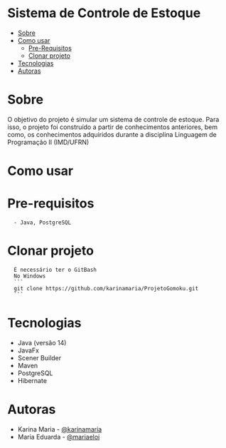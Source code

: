 Sistema de Controle de Estoque
=================
<!--ts-->
   * [Sobre](#Sobre)
   * [Como usar](#como-usar)
      * [Pre-Requisitos](#pre-requisitos)
      * [Clonar projeto](#clonar-projeto)
   * [Tecnologias](#tecnologias)
   * [Autoras](#Autoras)
<!--te-->

# Sobre
O  objetivo do projeto é simular um sistema de controle de estoque. Para isso, o projeto foi construído a partir de conhecimentos anteriores, bem como, os conhecimentos adquiridos durante a disciplina Linguagem de Programação II (IMD/UFRN)

# Como usar
  # Pre-requisitos
      - Java, PostgreSQL
  # Clonar projeto
      É necessário ter o GitBash
      No Windows
      ```
      git clone https://github.com/karinamaria/ProjetoGomoku.git
      ```

# Tecnologias
- Java (versão 14)
- JavaFx
- Scener Builder
- Maven
- PostgreSQL
- Hibernate

# Autoras
- Karina Maria - [@karinamaria](https://github.com/karinamaria)
- Maria Eduarda - [@mariaeloi](https://github.com/mariaeloi)
